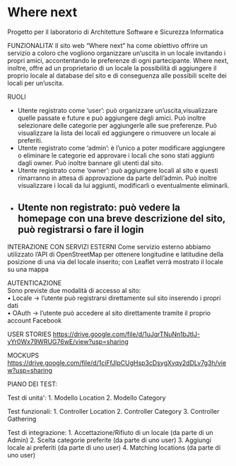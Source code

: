 # Where next
Progetto per il laboratorio di Architetture Software e Sicurezza Informatica

FUNZIONALITA’ 
Il sito web “Where next” ha come obiettivo offrire un servizio a coloro che vogliono organizzare un’uscita in un locale invitando i propri amici, accontentando le preferenze di ogni partecipante. 
Where next, inoltre, offre ad un proprietario di un locale la possibilità di aggiungere il proprio locale al database del sito e di conseguenza alle possibili scelte dei locali per un’uscita. 
 
RUOLI 
-	Utente registrato come ‘user’: può organizzare un’uscita,visualizzare quelle passate e future e può aggiungere degli amici. Può inoltre selezionare delle categorie per aggiungerle alle sue preferenze. Può visualizzare la lista dei locali ed aggiungere o rimuovere un locale ai preferiti. 
-	Utente registrato come ‘admin’: è l’unico a poter modificare aggiungere o eliminare le categorie ed approvare i locali che sono stati aggiunti dagli owner. Può inoltre bannare gli utenti dal sito. 
-	Utente registrato come ‘owner’: può aggiungere locali al sito e questi rimarranno in attesa di approvazione da parte dell’admin. Può inoltre visualizzare i locali da lui aggiunti, modificarli o eventualmente eliminarli. 
-	Utente non registrato: può vedere la homepage con una breve descrizione del sito, può registrarsi o fare il login 
	-	 
INTERAZIONE CON SERVIZI ESTERNI 
Come servizio esterno abbiamo utilizzato l’API di OpenStreetMap per ottenere longitudine e latitudine della posizione di una via del locale inserito; con Leaflet verrà mostrato il locale su una mappa 
 
AUTENTICAZIONE  
 Sono previste due modalità di accesso al sito:  
•	Locale -> l’utente può registrarsi direttamente sul sito inserendo i propri dati  
•	OAuth -> l’utente può accedere al sito direttamente tramite il proprio account Facebook 


USER STORIES 
https://drive.google.com/file/d/1uJqrTNuNn1bJtIJ-yYr0Wx79WRUG76wE/view?usp=sharing


MOCKUPS
https://drive.google.com/file/d/1ciFfJlpCUgHsp3cDsygXvqy2dDLv7g3h/view?usp=sharing

PIANO DEI TEST: 

  Test di unita':
    1. Modello Location 
    2. Modello Category 
  
  Test funzionali:
    1. Controller Location 
    2. Controller Category 
    3. Controller Gathering
  
  Test di integrazione: 
    1. Accettazione/Rifiuto di un locale (da parte di un Admin) 
    2. Scelta categorie preferite (da parte di uno user)
    3. Aggiungi locale ai preferiti (da parte di uno user)
    4. Matching locations (da parte di uno user)
